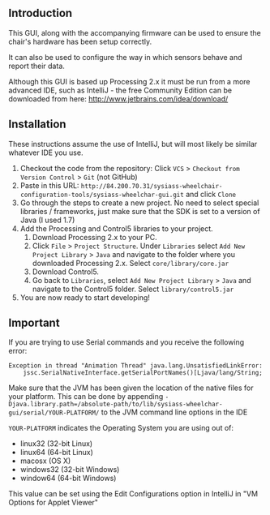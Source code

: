 ## Introduction ##
This GUI, along with the accompanying firmware can be used to ensure the chair's hardware has been setup correctly.

It can also be used to configure the way in which sensors behave and report their data.

Although this GUI is based up Processing 2.x it must be run from a more advanced IDE, such as IntelliJ - the free Community Edition can be downloaded from here: http://www.jetbrains.com/idea/download/

## Installation ##
These instructions assume the use of IntelliJ, but will most likely be similar whatever IDE you use.

1. Checkout the code from the repository: Click `VCS` > `Checkout from Version Control` > `Git` (not GitHub)
2. Paste in this URL: `http://84.200.70.31/sysiass-wheelchair-configuration-tools/sysiass-wheelchar-gui.git` and click `Clone`
3. Go through the steps to create a new project. No need to select special libraries / frameworks, just make sure that the SDK is set to a version of Java (I used 1.7)
4. Add the Processing and Control5 libraries to your project.
    1. Download Processing 2.x to your PC.
    2. Click `File` > `Project Structure`. Under `Libraries` select `Add New Project Library` > `Java` and navigate to the folder where you downloaded Processing 2.x. Select `core/library/core.jar`
    3. Download Control5.
    4. Go back to `Libraries`, select `Add New Project Library` > `Java` and navigate to the Control5 folder. Select `library/control5.jar`
5. You are now ready to start developing!

## Important ##
If you are trying to use Serial commands and you receive the following error:

```
Exception in thread "Animation Thread" java.lang.UnsatisfiedLinkError:
    jssc.SerialNativeInterface.getSerialPortNames()[Ljava/lang/String;
```

Make sure that the JVM has been given the location of the native files for your platform. This can be done by
appending `-Djava.library.path=/absolute-path/to/lib/sysiass-wheelchar-gui/serial/YOUR-PLATFORM/` to the JVM command line options in the IDE

`YOUR-PLATFORM` indicates the Operating System you are using out of:
 + linux32 (32-bit Linux)
 + linux64 (64-bit Linux)
 + macosx (OS X)
 + windows32 (32-bit Windows)
 + window64 (64-bit Windows)

This value can be set using the Edit Configurations option in IntelliJ in "VM Options for Applet Viewer"
